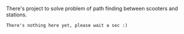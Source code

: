 There's project to solve problem of path finding between scooters and stations.

```
There's nothing here yet, please wait a sec :)
```